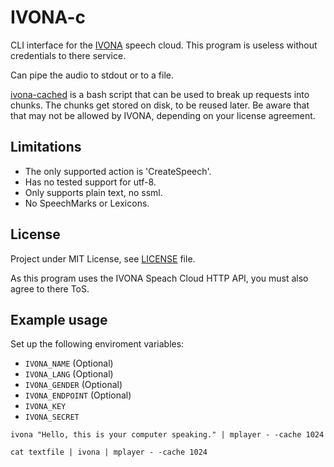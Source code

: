 IVONA-c
=======

CLI interface for the [IVONA](https://www.ivona.com) speech cloud.
This program is useless without credentials to there service.

Can pipe the audio to stdout or to a file.

[ivona-cached](ivona-cached) is a bash script that can be used to break up requests into chunks. The chunks get stored
on disk, to be reused later. Be aware that that may not be allowed by IVONA, depending on your license agreement.

Limitations
-----------

- The only supported action is 'CreateSpeech'.
- Has no tested support for utf-8.
- Only supports plain text, no ssml.
- No SpeechMarks or Lexicons.

License
-------

Project under MIT License, see [LICENSE](LICENSE) file.

As this program uses the IVONA Speach Cloud HTTP API, you must also agree to there ToS.

Example usage
-------------

Set up the following enviroment variables:

- ```IVONA_NAME``` (Optional)
- ```IVONA_LANG``` (Optional)
- ```IVONA_GENDER``` (Optional)
- ```IVONA_ENDPOINT``` (Optional)
- ```IVONA_KEY```
- ```IVONA_SECRET```

```ivona "Hello, this is your computer speaking." | mplayer - -cache 1024```

```cat textfile | ivona | mplayer - -cache 1024```
